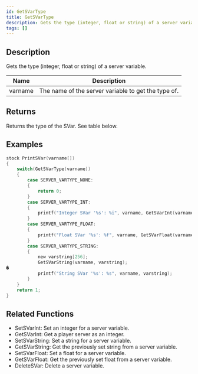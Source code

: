 ```yaml
---
id: GetSVarType
title: GetSVarType
description: Gets the type (integer, float or string) of a server variable.
tags: []
---
```


<TagLinks />

## Description

Gets the type (integer, float or string) of a server variable.


| Name | Description |
|------|-------------|
|varname | The name of the server variable to get the type of.|


## Returns

Returns the type of the SVar. See table below.


## Examples


```c
stock PrintSVar(varname[])
{
    switch(GetSVarType(varname))
    {
        case SERVER_VARTYPE_NONE:
        {
            return 0;
        }
        case SERVER_VARTYPE_INT:
        {
            printf("Integer SVar '%s': %i", varname, GetSVarInt(varname));
        }
        case SERVER_VARTYPE_FLOAT:
        {
            printf("Float SVar '%s': %f", varname, GetSVarFloat(varname));
        }
        case SERVER_VARTYPE_STRING:
        {
            new varstring[256];
            GetSVarString(varname, varstring);
�
            printf("String SVar '%s': %s", varname, varstring);
        }
    }
    return 1;
}
```


## Related Functions


-  SetSVarInt: Set an integer for a server variable.
-  GetSVarInt: Get a player server as an integer.
-  SetSVarString: Set a string for a server variable.
-  GetSVarString: Get the previously set string from a server variable.
-  SetSVarFloat: Set a float for a server variable.
-  GetSVarFloat: Get the previously set float from a server variable.
-  DeleteSVar: Delete a server variable.